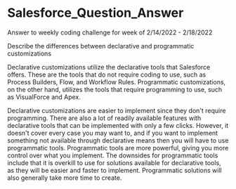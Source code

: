 # Salesforce_Question_Answer
Answer to weekly coding challenge for week of 2/14/2022 - 2/18/2022

Describe the differences between declarative and programmatic customizations

Declarative customizations utilize the declarative tools that Salesforce offers. These are the tools that do not require coding to use, such as Process Builders, Flow, and Workflow Rules. 
Programmatic customizations, on the other hand, utilizes the tools that require programming to use, such as VisualForce and Apex.

Declarative customizations are easier to implement since they don't require programming. There are also a lot of readily available features with declarative tools that can be implemented with only a few clicks. However, it doesn't cover every case you may want to, and if you want to implement something not available through declarative means then you will have to use programmatic tools. Programmatic tools are more powerful, giving you more control over what you implement. The downsides for programmatic tools include that it is overkill to use for solutions available for declarative tools, as they will be easier and faster to implement. Programmatic solutions will also generally take more time to create. 
